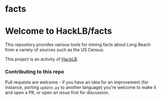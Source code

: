# facts
# Welcome to HackLB/facts

This repository provides various tools for mining facts about Long Beach from a variety of sources such as the US Census.

This project is an activity of [HackLB](https://github.com/HackLB).


### Contributing to this repo

Pull requests are welcome - if you have an idea for an improvement (for instance, porting `update.py` to another language) you're welcome to make it and open a PR, or open an issue first for discussion.
